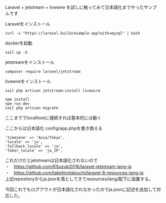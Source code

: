 Laravel + jetstream + livewire を試しに触ってみて日本語化までやったサンプルです

Laravelをインストール
```
curl -s "https://laravel.build/example-app?with=mysql" | bash
```

dockerを起動
```
sail up -d
```

jetstreamをインストール
```
composer require laravel/jetstream
```

livewireをインストール
```
sail php artisan jetstream:install livewire
```

```
npm install
npm run dev
sail php artisan migrate
```

ここまででlocalhostに接続すれば基本的には動く

ここからは日本語化
config/app.phpを書き換える
```
'timezone' => 'Asia/Tokyo',
'locale' => 'ja',
'fallback_locale' => 'ja',
'faker_locale' => 'ja_JP',
```

これだけだとjetstreamは日本語化されないので <br>
・　https://github.com/KSuzuki2016/laravel-jetstream-lang-ja <br>
・　https://github.com/takehirotakiuchi/laravel-8-resources-lang-ja <br>
上記repositoryからja.jsonを落としてきてresources/lang/配下に設置する。 <br>

今回これでもログアウトが日本語化されなかったのでja.jsonに記述を追加して対応した。
